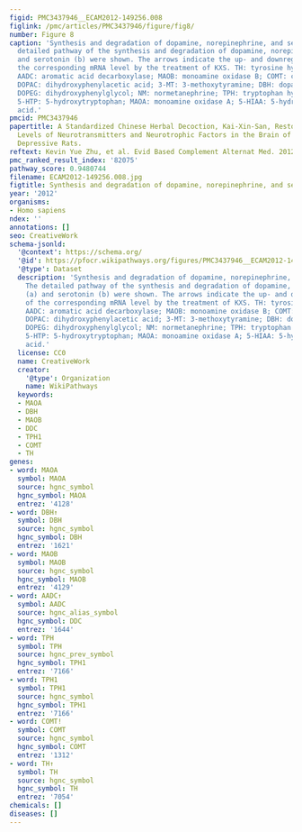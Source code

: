 ```yaml
---
figid: PMC3437946__ECAM2012-149256.008
figlink: /pmc/articles/PMC3437946/figure/fig8/
number: Figure 8
caption: 'Synthesis and degradation of dopamine, norepinephrine, and serotonin. The
  detailed pathway of the synthesis and degradation of dopamine, norepinepherine (a)
  and serotonin (b) were shown. The arrows indicate the up- and downregulation of
  the corresponding mRNA level by the treatment of KXS. TH: tyrosine hydroxylase;
  AADC: aromatic acid decarboxylase; MAOB: monoamine oxidase B; COMT: catechol-O-methyl-transferase;
  DOPAC: dihydroxyphenylacetic acid; 3-MT: 3-methoxytyramine; DBH: dopamine β-hydroxylase;
  DOPEG: dihydroxyphenylglycol; NM: normetanephrine; TPH: tryptophan hydroxylase;
  5-HTP: 5-hydroxytryptophan; MAOA: monoamine oxidase A; 5-HIAA: 5-hydroxyindole-3-acetic
  acid.'
pmcid: PMC3437946
papertitle: A Standardized Chinese Herbal Decoction, Kai-Xin-San, Restores Decreased
  Levels of Neurotransmitters and Neurotrophic Factors in the Brain of Chronic Stress-Induced
  Depressive Rats.
reftext: Kevin Yue Zhu, et al. Evid Based Complement Alternat Med. 2012;2012:149256.
pmc_ranked_result_index: '82075'
pathway_score: 0.9480744
filename: ECAM2012-149256.008.jpg
figtitle: Synthesis and degradation of dopamine, norepinephrine, and serotonin
year: '2012'
organisms:
- Homo sapiens
ndex: ''
annotations: []
seo: CreativeWork
schema-jsonld:
  '@context': https://schema.org/
  '@id': https://pfocr.wikipathways.org/figures/PMC3437946__ECAM2012-149256.008.html
  '@type': Dataset
  description: 'Synthesis and degradation of dopamine, norepinephrine, and serotonin.
    The detailed pathway of the synthesis and degradation of dopamine, norepinepherine
    (a) and serotonin (b) were shown. The arrows indicate the up- and downregulation
    of the corresponding mRNA level by the treatment of KXS. TH: tyrosine hydroxylase;
    AADC: aromatic acid decarboxylase; MAOB: monoamine oxidase B; COMT: catechol-O-methyl-transferase;
    DOPAC: dihydroxyphenylacetic acid; 3-MT: 3-methoxytyramine; DBH: dopamine β-hydroxylase;
    DOPEG: dihydroxyphenylglycol; NM: normetanephrine; TPH: tryptophan hydroxylase;
    5-HTP: 5-hydroxytryptophan; MAOA: monoamine oxidase A; 5-HIAA: 5-hydroxyindole-3-acetic
    acid.'
  license: CC0
  name: CreativeWork
  creator:
    '@type': Organization
    name: WikiPathways
  keywords:
  - MAOA
  - DBH
  - MAOB
  - DDC
  - TPH1
  - COMT
  - TH
genes:
- word: MAOA
  symbol: MAOA
  source: hgnc_symbol
  hgnc_symbol: MAOA
  entrez: '4128'
- word: DBH↑
  symbol: DBH
  source: hgnc_symbol
  hgnc_symbol: DBH
  entrez: '1621'
- word: MAOB
  symbol: MAOB
  source: hgnc_symbol
  hgnc_symbol: MAOB
  entrez: '4129'
- word: AADC↑
  symbol: AADC
  source: hgnc_alias_symbol
  hgnc_symbol: DDC
  entrez: '1644'
- word: TPH
  symbol: TPH
  source: hgnc_prev_symbol
  hgnc_symbol: TPH1
  entrez: '7166'
- word: TPH1
  symbol: TPH1
  source: hgnc_symbol
  hgnc_symbol: TPH1
  entrez: '7166'
- word: COMT!
  symbol: COMT
  source: hgnc_symbol
  hgnc_symbol: COMT
  entrez: '1312'
- word: TH↑
  symbol: TH
  source: hgnc_symbol
  hgnc_symbol: TH
  entrez: '7054'
chemicals: []
diseases: []
---
```

